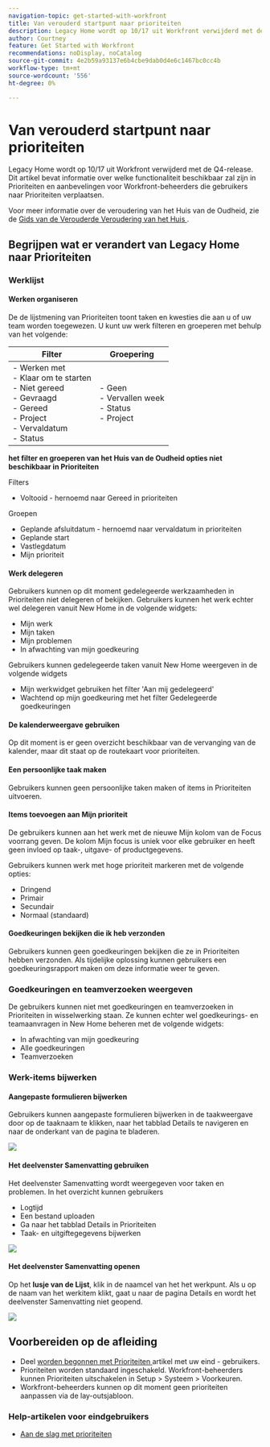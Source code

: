 ```yaml
---
navigation-topic: get-started-with-workfront
title: Van verouderd startpunt naar prioriteiten
description: Legacy Home wordt op 10/17 uit Workfront verwijderd met de Q4-release. Dit artikel bevat informatie over welke functionaliteit beschikbaar zal zijn in Prioriteiten en aanbevelingen voor Workfront-beheerders die gebruikers naar Prioriteiten verplaatsen.
author: Courtney
feature: Get Started with Workfront
recommendations: noDisplay, noCatalog
source-git-commit: 4e2b59a93137e6b4cbe9dab0d4e6c1467bc0cc4b
workflow-type: tm+mt
source-wordcount: '556'
ht-degree: 0%

---
```



# Van verouderd startpunt naar prioriteiten

Legacy Home wordt op 10/17 uit Workfront verwijderd met de Q4-release. Dit artikel bevat informatie over welke functionaliteit beschikbaar zal zijn in Prioriteiten en aanbevelingen voor Workfront-beheerders die gebruikers naar Prioriteiten verplaatsen.

Voor meer informatie over de veroudering van het Huis van de Oudheid, zie de [ Gids van de Verouderde Veroudering van het Huis ](/help/quicksilver/product-announcements/announcements/legacy-home-deprecation.md).

## Begrijpen wat er verandert van Legacy Home naar Prioriteiten

### Werklijst

#### Werken organiseren

De de lijstmening van Prioriteiten toont taken en kwesties die aan u of uw team worden toegewezen. U kunt uw werk filteren en groeperen met behulp van het volgende:

| **Filter** | **Groepering** |
|------------|-----------|
| - Werken met <br> - Klaar om te starten <br> - Niet gereed <br> - Gevraagd <br> - Gereed <br> - Project <br> - Vervaldatum <br> - Status | - Geen <br> - Vervallen week <br> - Status <br> - Project |


**het filter en groeperen van het Huis van de Oudheid opties niet beschikbaar in Prioriteiten**

Filters

* Voltooid - hernoemd naar Gereed in prioriteiten

Groepen

* Geplande afsluitdatum - hernoemd naar vervaldatum in prioriteiten
* Geplande start
* Vastlegdatum
* Mijn prioriteit

#### Werk delegeren

Gebruikers kunnen op dit moment gedelegeerde werkzaamheden in Prioriteiten niet delegeren of bekijken. Gebruikers kunnen het werk echter wel delegeren vanuit New Home in de volgende widgets:

* Mijn werk
* Mijn taken
* Mijn problemen
* In afwachting van mijn goedkeuring

Gebruikers kunnen gedelegeerde taken vanuit New Home weergeven in de volgende widgets

* Mijn werkwidget gebruiken het filter &#39;Aan mij gedelegeerd&#39;
* Wachtend op mijn goedkeuring met het filter Gedelegeerde goedkeuringen

#### De kalenderweergave gebruiken

Op dit moment is er geen overzicht beschikbaar van de vervanging van de kalender, maar dit staat op de routekaart voor prioriteiten.

#### Een persoonlijke taak maken

Gebruikers kunnen geen persoonlijke taken maken of items in Prioriteiten uitvoeren.

#### Items toevoegen aan Mijn prioriteit

De gebruikers kunnen aan het werk met de nieuwe Mijn kolom van de Focus voorrang geven. De kolom Mijn focus is uniek voor elke gebruiker en heeft geen invloed op taak-, uitgave- of productgegevens.

Gebruikers kunnen werk met hoge prioriteit markeren met de volgende opties:

* Dringend
* Primair
* Secundair
* Normaal (standaard)

#### Goedkeuringen bekijken die ik heb verzonden

Gebruikers kunnen geen goedkeuringen bekijken die ze in Prioriteiten hebben verzonden. Als tijdelijke oplossing kunnen gebruikers een goedkeuringsrapport maken om deze informatie weer te geven.

### Goedkeuringen en teamverzoeken weergeven

De gebruikers kunnen niet met goedkeuringen en teamverzoeken in Prioriteiten in wisselwerking staan. Ze kunnen echter wel goedkeurings- en teamaanvragen in New Home beheren met de volgende widgets:

* In afwachting van mijn goedkeuring
* Alle goedkeuringen
* Teamverzoeken

### Werk-items bijwerken

#### Aangepaste formulieren bijwerken

Gebruikers kunnen aangepaste formulieren bijwerken in de taakweergave door op de taaknaam te klikken, naar het tabblad Details te navigeren en naar de onderkant van de pagina te bladeren.

![](assets/custom-form-priorities.png)

#### Het deelvenster Samenvatting gebruiken

Het deelvenster Samenvatting wordt weergegeven voor taken en problemen. In het overzicht kunnen gebruikers

* Logtijd
* Een bestand uploaden
* Ga naar het tabblad Details in Prioriteiten
* Taak- en uitgiftegegevens bijwerken

![](assets/assignments-summary.png)

<!--Can admins customize this? It looks different from the task/issue summary in other areas. -->

#### Het deelvenster Samenvatting openen

Op het **lusje van de Lijst**, klik in de naamcel van het het werkpunt. Als u op de naam van het werkitem klikt, gaat u naar de pagina Details en wordt het deelvenster Samenvatting niet geopend.

![](assets/open-summary-priorities.png)


## Voorbereiden op de afleiding

* Deel [ worden begonnen met Prioriteiten ](/help/quicksilver/workfront-basics/priorities/get-started-with-priorities.md) artikel met uw eind - gebruikers.
* Prioriteiten worden standaard ingeschakeld. Workfront-beheerders kunnen Prioriteiten uitschakelen in Setup > Systeem > Voorkeuren.
* Workfront-beheerders kunnen op dit moment geen prioriteiten aanpassen via de lay-outsjabloon.

### Help-artikelen voor eindgebruikers

* [Aan de slag met prioriteiten](/help/quicksilver/workfront-basics/priorities/get-started-with-priorities.md)
